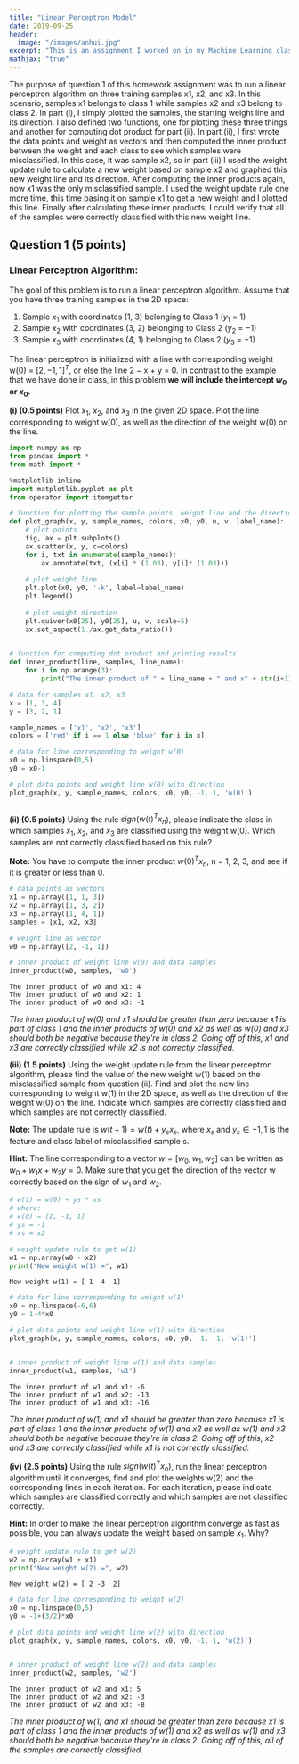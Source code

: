 ```yaml
---
title: "Linear Perceptron Model"
date: 2019-09-25
header:
  image: "/images/anhui.jpg"
excerpt: "This is an assignment I worked on in my Machine Learning class."
mathjax: "true"
---
```


The purpose of question 1 of this homework assignment was to run a linear perceptron algorithm 
on three training samples x1, x2, and x3. In this scenario, samples x1 belongs to class 1 while 
samples x2 and x3 belong to class 2. In part (i), I simply plotted the samples, the starting weight 
line and its direction. I also defined two functions, one for plotting these three things and another 
for computing dot product for part (ii). In part (ii), I first wrote the data points and weight as vectors 
and then computed the inner product between the weight and each class to see which samples were misclassified. 
In this case, it was sample x2, so in part (iii) I used the weight update rule to calculate a new weight based 
on sample x2 and graphed this new weight line and its direction. After computing the inner products again, 
now x1 was the only misclassified sample. I used the weight update rule one more time, this time basing it on 
sample x1 to get a new weight and I plotted this line. Finally after calculating these inner products, I could 
verify that all of the samples were correctly classified with this new weight line. 

## Question 1 (5 points)
### Linear Perceptron Algorithm:
The goal of this problem is to run a linear perceptron algorithm. Assume that you have three training samples in the 2D space:

1. Sample $x_{1}$ with coordinates (1, 3) belonging to Class 1 ($y_{1}$ = 1)
2. Sample $x_{2}$ with coordinates (3, 2) belonging to Class 2 ($y_{2}$ = −1)
3. Sample $x_{3}$ with coordinates (4, 1) belonging to Class 2 ($y_{3}$ = −1)

The linear perceptron is initialized with a line with corresponding weight w(0) = $[2, -1, 1]^{T}$, or
else the line 2 − x + y = 0.
In contrast to the example that we have done in class, in this problem **we will include the
intercept $w_{0}$ or $x_{0}$.**

**(i) (0.5 points)** Plot $x_{1}$, $x_{2}$, and $x_{3}$ in the given 2D space. Plot the line corresponding to weight w(0), as well as the direction of the weight w(0) on the line.


```python
import numpy as np
from pandas import *
from math import *

%matplotlib inline
import matplotlib.pyplot as plt
from operator import itemgetter
```


```python
# function for plotting the sample points, weight line and the direction of the weight
def plot_graph(x, y, sample_names, colors, x0, y0, u, v, label_name):
    # plot points
    fig, ax = plt.subplots()
    ax.scatter(x, y, c=colors)
    for i, txt in enumerate(sample_names):
        ax.annotate(txt, (x[i] * (1.03), y[i]* (1.03)))
    
    # plot weight line
    plt.plot(x0, y0, '-k', label=label_name)
    plt.legend()
    
    # plot weight direction
    plt.quiver(x0[25], y0[25], u, v, scale=5)
    ax.set_aspect(1./ax.get_data_ratio())
    
```


```python
# function for computing dot product and printing results
def inner_product(line, samples, line_name):
    for i in np.arange(3):
        print("The inner product of " + line_name + " and x" + str(i+1) + ":", np.dot(line, samples[i]))
```


```python
# data for samples x1, x2, x3 
x = [1, 3, 4]
y = [3, 2, 1]

sample_names = ['x1', 'x2', 'x3']
colors = ['red' if i == 1 else 'blue' for i in x]
```


```python
# data for line corresponding to weight w(0)
x0 = np.linspace(0,5)
y0 = x0-1

# plot data points and weight line w(0) with direction
plot_graph(x, y, sample_names, colors, x0, y0, -1, 1, 'w(0)')
```


<img src="{{ site.url }}{{ site.baseurl }}/images/p2/output_7_0.png" alt="">


**(ii) (0.5 points)** Using the rule $sign(w(t)^{T}x_{n}$), please indicate the class in which samples $x_{1}$, $x_{2}$, and $x_{3}$ are classified using the weight w(0). Which samples are not correctly classified based on this rule?


**Note:** You have to compute the inner product $w(0)^{T}x_{n}$, n = 1, 2, 3, and see if it is greater or less than 0.


```python
# data points as vectors
x1 = np.array([1, 1, 3])
x2 = np.array([1, 3, 2])
x3 = np.array([1, 4, 1])
samples = [x1, x2, x3]

# weight line as vector
w0 = np.array([2, -1, 1])

# inner product of weight line w(0) and data samples
inner_product(w0, samples, 'w0')
```

    The inner product of w0 and x1: 4
    The inner product of w0 and x2: 1
    The inner product of w0 and x3: -1
    

*The inner product of w(0) and x1 should be greater than zero because x1 is part of class 1 and the inner products of w(0) and x2 as well as w(0) and x3 should both be negative because they're in class 2. Going off of this, x1 and x3 are correctly classified while x2 is not correctly classified.*

**(iii) (1.5 points)** Using the weight update rule from the linear perceptron algorithm, please
find the value of the new weight w(1) based on the misclassified sample from question (ii). Find
and plot the new line corresponding to weight w(1) in the 2D space, as well as the direction of
the weight w(0) on the line. Indicate which samples are correctly classified and which samples
are not correctly classified.


**Note:** The update rule is $w(t + 1) = w(t) + y_{s}x_{s}$, where $x_{s}$ and $y_{s} ∈ {−1, 1}$ is the feature
and class label of misclassified sample s.

**Hint:** The line corresponding to a vector $w = [w_{0}, w_{1}, w_{2}]$ can be written as $w_{0}+w_{1}x+w_{2}y = 0$.
Make sure that you get the direction of the vector w correctly based on the sign of $w_{1}$ and $w_{2}$.



```python
# w(1) = w(0) + ys * xs
# where:
# w(0) = [2, -1, 1]
# ys = -1
# xs = x2

# weight update rule to get w(1)
w1 = np.array(w0 - x2)
print("New weight w(1) =", w1)
```

    New weight w(1) = [ 1 -4 -1]
    


```python
# data for line corresponding to weight w(1)
x0 = np.linspace(-6,6)
y0 = 1-4*x0

# plot data points and weight line w(1) with direction
plot_graph(x, y, sample_names, colors, x0, y0, -1, -1, 'w(1)')
```


<img src="{{ site.url }}{{ site.baseurl }}/images/p2/output_13_0.png" alt="">


```python
# inner product of weight line w(1) and data samples
inner_product(w1, samples, 'w1')
```

    The inner product of w1 and x1: -6
    The inner product of w1 and x2: -13
    The inner product of w1 and x3: -16
    

*The inner product of w(1) and x1 should be greater than zero because x1 is part of class 1 and the inner products of w(1) and x2 as well as w(1) and x3 should both be negative because they're in class 2. Going off of this, x2 and x3 are correctly classified while x1 is not correctly classified.*

**(iv) (2.5 points)** Using the rule $sign(w(t)^{T}x_{n})$, run the linear perceptron algorithm until it converges, find and plot the weights w(2) and the corresponding lines in each iteration. For each iteration, please indicate which samples are classified correctly and which samples are not classified correctly.

**Hint:** In order to make the linear perceptron algorithm converge as fast as possible, you can
always update the weight based on sample $x_{1}$. Why?



```python
# weight update rule to get w(2)
w2 = np.array(w1 + x1)
print("New weight w(2) =", w2)
```

    New weight w(2) = [ 2 -3  2]
    


```python
# data for line corresponding to weight w(2)
x0 = np.linspace(0,5)
y0 = -1+(3/2)*x0

# plot data points and weight line w(2) with direction
plot_graph(x, y, sample_names, colors, x0, y0, -1, 1, 'w(2)')
```


<img src="{{ site.url }}{{ site.baseurl }}/images/p2/output_18_0.png" alt="">


```python
# inner product of weight line w(2) and data samples
inner_product(w2, samples, 'w2')
```

    The inner product of w2 and x1: 5
    The inner product of w2 and x2: -3
    The inner product of w2 and x3: -8
    

*The inner product of w(1) and x1 should be greater than zero because x1 is part of class 1 and the inner products of w(1) and x2 as well as w(1) and x3 should both be negative because they're in class 2. Going off of this, all of the samples are correctly classified.*
